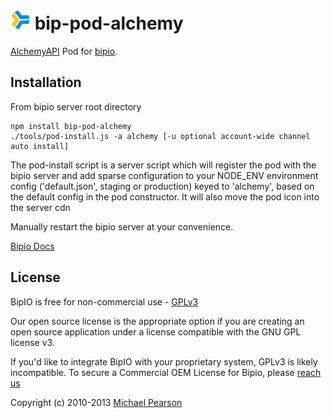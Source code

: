 ![Alchemy](alchemy.png) bip-pod-alchemy
=======

<a href="http://www.alchemyapi.com/">AlchemyAPI</a> Pod for [bipio](https://bip.io).  

## Installation

From bipio server root directory

    npm install bip-pod-alchemy
    ./tools/pod-install.js -a alchemy [-u optional account-wide channel auto install]

The pod-install script is a server script which will register the pod with the bipio server and add sparse
configuration to your NODE_ENV environment config ('default.json', staging or production)
keyed to 'alchemy', based on the default config in the pod constructor.  It will also move the
pod icon into the server cdn

Manually restart the bipio server at your convenience.


[Bipio Docs](https://bip.io/docs/pods/alchemy)

## License

BipIO is free for non-commercial use - [GPLv3](http://www.gnu.org/copyleft/gpl.html)

Our open source license is the appropriate option if you are creating an open source application under a license compatible with the GNU GPL license v3. 

If you'd like to integrate BipIO with your proprietary system, GPLv3 is likely incompatible.  To secure a Commercial OEM License for Bipio,
please [reach us](mailto:support@beta.bip.io)


Copyright (c) 2010-2013  [Michael Pearson](https://github.com/mjpearson)
